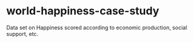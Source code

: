 # world-happiness-case-study
Data set on Happiness scored according to economic production, social support, etc.
